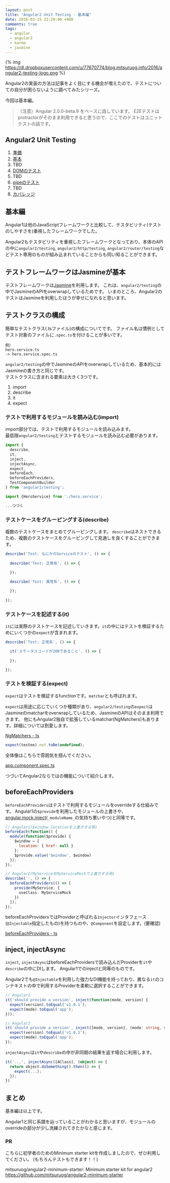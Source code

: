 ```yaml
---
layout: post
title: "Angular2 Unit Testing - 基本編"
date: 2016-03-15 23:29:00 +900
comments: true
tags:
  - angular
  - angular2
  - karma
  - jasmine
---
```


{% img https://dl.dropboxusercontent.com/u/77670774/blog.mitsuruog.info/2016/angular2-testing-logo.png %}

Angular2の実装の方法は記事をよく目にする機会が増えたので、テストについての自分が困らないように調べてみたシリーズ。

今回は基本編。

<!-- more -->

> （注意）Angular 2.0.0-beta.9 をベースに話しています。
E2Eテストはprotractorがそのまま利用できると思うので、ここでのテストはユニットテストの話です。

## Angular2 Unit Testing

1. [準備](/2016/03/how-to-test-angular2-application-1.html)
1. [基本](/2016/03/how-to-test-angular2-application-basic.html)
1. TBD
1. [DOMのテスト](/2016/03/how-to-test-angular2-application-dom.html)
1. TBD
1. [pipeのテスト](/2016/03/how-to-test-angular2-application-pipe.html)
1. TBD
1. [カバレッジ](/2016/03/how-to-test-angular2-application-coverage.html)

## 基本編

Angular1は他のJavaScriptフレームワークと比較して、テスタビリティ(テストのしやすさを)重視したフレームワークでした。

Angular2もテスタビリティを重視したフレームワークとなっており、本体のAPIの中に`angular2/testing`, `angular2/http/testing`, `angular2/router/testing`などテスト専用のものが組み込まれていることからも伺い知ることができます。

## テストフレームワークはJasmineが基本

テストフレームワークは[Jasmine](http://jasmine.github.io/2.4/introduction.html)を利用します。
これは、`angular2/testing`の中でJasmineのAPIをoverwrapしているためです。
いまのところ、Angular2のテストはJasmineを利用したほうが幸せになれると思います。

## テストクラスの構成

簡単なテストクラス(.tsファイル)の構成についてです。
ファイル名は慣例としてテスト対象のファイルに`.spec.ts`を付けることが多いです。

```
例）
hero.service.ts
-> hero.service.spec.ts
```

`angular2/testing`の中でJasmineのAPIをoverwrapしているため、基本的にはJasmineの書き方と同じです。  
テストクラスに含まれる要素は大きく3つです。

1. import
1. describe
1. it
1. expect

### テストで利用するモジュールを読み込む(import)

import部分では、テストで利用するモジュールを読み込みます。  
最低限`angular2/testing`とテストするモジュールを読み込む必要があります。

```ts
import {
  describe,
  it,
  inject,
  injectAsync,
  expect,
  beforeEach,
  beforeEachProviders,
  TestComponentBuilder
} from 'angular2/testing';

import {HeroService} from './hero.service';

...つづく
```

### テストケースをグルーピングする(describe)

複数のテストケースをまとめてグルーピングします。
`describe`はネストできるため、複数のテストケースをグルーピングして見通しを良くすることができます。

```ts
describe('Test: なにかのServiceのテスト', () => {
  
  describe('Test: 正常系', () => {

  });
  
  describe('Test: 異常系', () => {

  });
  
});
```

### テストケースを記述する(it)

`it`には実際のテストケースを記述していきます。`it`の中にはテストを検証するためにいくつかの`expect`が含まれます。

```ts
describe('Test: 正常系', () => {

  it('ステータスコードが200であること', () => {
   
  });

});
```

### テストを検証する(expect)

`expect`はテストを検証するfunctionです。`matchar`とも呼ばれます。

`expect`は用途に応じていくつか種類があり、`angular2/testing`の`expect`はJasmineのmatcharをoverwrapしているため、JasmineのAPIはそのまま利用できます。
他にもAngular2独自で拡張しているmatchar(NgMatchers)もあります。詳細については割愛します。

[NgMatchers - ts](https://angular.io/docs/ts/latest/api/testing/NgMatchers-interface.html)

```ts
expect(testee).not.toBe(undefined);
```

全体像はこちらで雰囲気を掴んでください。

[app.component.spec.ts](https://github.com/mitsuruog/angular2-minimum-starter/blob/master/app%2Fapp.component.spec.ts)

つづいてAngular2ならではの機能について紹介します。

## beforeEachProviders

`beforeEachProviders`はテストで利用するモジュールをoverrideする仕組みです。
Angular1の`$provide`を利用したモジュールの上書きや、[angular.mock.inject](https://docs.angularjs.org/api/ngMock/function/angular.mock.inject)(`_moduleName_`の気持ち悪いやつ)と同等です。

```js
// Angular1($window.locationを上書きする例)
beforeEach(function() {
  module(function($provide) {
    $window = {
      location: { href: null }
    };
    $provide.value('$window', $window)
  });
});
```

```ts
// Angular2(MyServiceをMyServiceMockで上書きする例)
describe('', () => {
  beforeEachProviders(() => [
    provide(MyService, {
      useClass: MyServiceMock
    })
  ]);
});
```

beforeEachProvidersではProviderと呼ばれる`Injector`インタフェース(`@Injectable`指定したもの)を持つものや、`@Component`を設定します。(要確認)

[beforeEachProviders - ts](https://angular.io/docs/ts/latest/api/testing/beforeEachProviders-function.html)

## inject, injectAsync

`inject`, `injectAsync`はbeforeEachProvidersで読み込んだProviderを`it`や`describe`の中にDIします。
Angular1でのinjectと同等のものです。

Angular2でも`@Injectable`を利用した強力なDI機能を持っており、異なる`it`のコンテキストの中で利用するProviderを柔軟に選択することができます。

```js
// Angular1
it('should provide a version', inject(function(mode, version) {
  expect(version).toEqual('v1.0.1');
  expect(mode).toEqual('app');
}));
```

```ts
// Angular2
it('should provide a version', inject([mode, version], (mode: string, version: string) => {
  expect(version).toEqual('v1.0.1');
  expect(mode).toEqual('app');
});
```

`injectAsync`は`it`や`describe`の中が非同期の結果を返す場合に利用します。

```ts
it('...', injectAsync([AClass], (object) => {
  return object.doSomething().then(() => {
    expect(...);
  });
})
```

## まとめ

基本編は以上です。

Angular1と同じ系譜を辿っていることがわかると思いますが、モジュールのoverrideの部分が少し洗練されてきたかなと感じます。

### PR

こちらに初学者のためのMinimum starter kitを作成しましたので、ぜひ利用してください。
(もちろんテストもできます！！)

mitsuruog/angular2-minimum-starter: Minimum starter kit for angular2 https://github.com/mitsuruog/angular2-minimum-starter